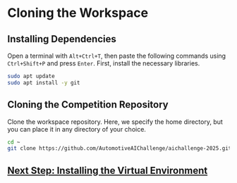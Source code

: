 # Cloning the Workspace

## Installing Dependencies

Open a terminal with `Alt+Ctrl+T`, then paste the following commands using `Ctrl+Shift+P` and press `Enter`. First, install the necessary libraries.

```bash
sudo apt update
sudo apt install -y git
```

## Cloning the Competition Repository

Clone the workspace repository. Here, we specify the home directory, but you can place it in any directory of your choice.

```bash
cd ~
git clone https://github.com/AutomotiveAIChallenge/aichallenge-2025.git
```

## [Next Step: Installing the Virtual Environment](./docker.en.md)
